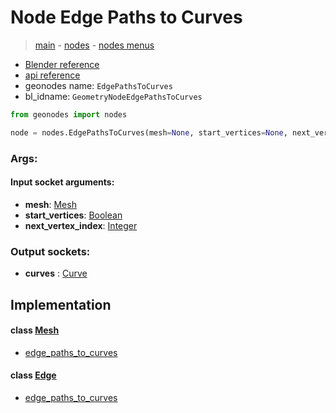 # Node Edge Paths to Curves

> [main](../structure.md) - [nodes](nodes.md) - [nodes menus](nodes_menus.md)

- [Blender reference](https://docs.blender.org/manual/en/latest/modeling/geometry_nodes/mesh/edge_paths_to_curves.html)
- [api reference](https://docs.blender.org/api/current/bpy.types.GeometryNodeEdgePathsToCurves.html)
- geonodes name: `EdgePathsToCurves`
- bl_idname: `GeometryNodeEdgePathsToCurves`

```python
from geonodes import nodes

node = nodes.EdgePathsToCurves(mesh=None, start_vertices=None, next_vertex_index=None)
```

### Args:

#### Input socket arguments:

- **mesh**: [Mesh](Mesh.md)
- **start_vertices**: [Boolean](Boolean.md)
- **next_vertex_index**: [Integer](Integer.md)

### Output sockets:

- **curves** : [Curve](Curve.md)

## Implementation

#### class [Mesh](Mesh.md)

 - [edge_paths_to_curves](Mesh.md#edge_paths_to_curves)
#### class [Edge](Edge.md)

 - [edge_paths_to_curves](Edge.md#edge_paths_to_curves)
